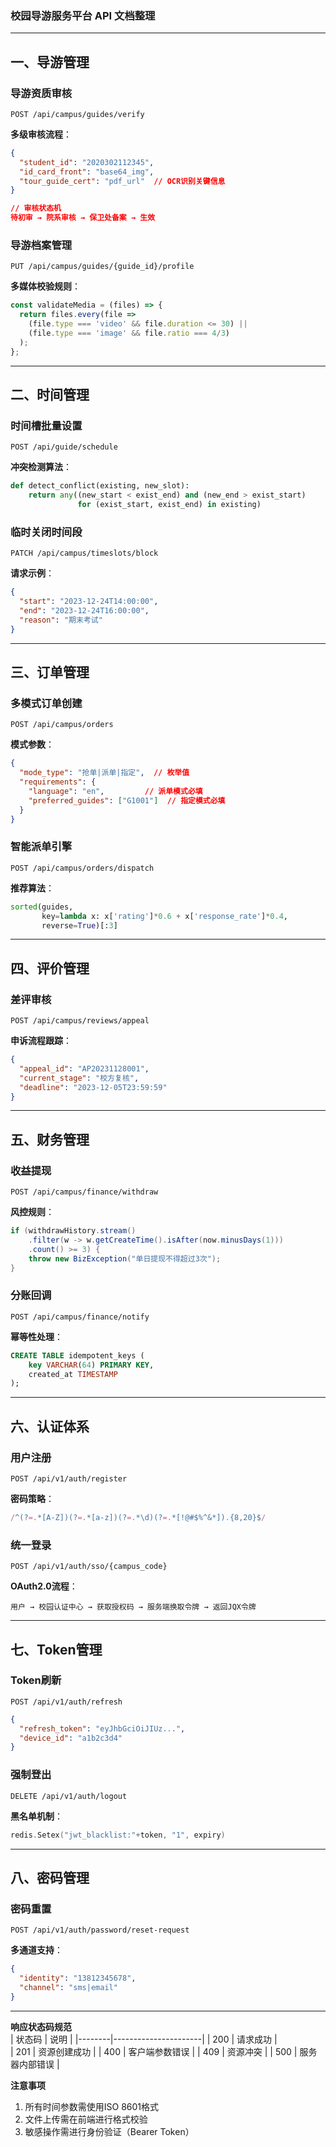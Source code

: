 ### 校园导游服务平台 API 文档整理

---

## 一、导游管理

### 导游资质审核
```http
POST /api/campus/guides/verify
```
**多级审核流程**：
```json
{
  "student_id": "2020302112345",
  "id_card_front": "base64_img",
  "tour_guide_cert": "pdf_url"  // OCR识别关键信息
}

// 审核状态机
待初审 → 院系审核 → 保卫处备案 → 生效
```

### 导游档案管理
```http
PUT /api/campus/guides/{guide_id}/profile
```
**多媒体校验规则**：
```javascript
const validateMedia = (files) => {
  return files.every(file => 
    (file.type === 'video' && file.duration <= 30) || 
    (file.type === 'image' && file.ratio === 4/3)
  );
};
```

---

## 二、时间管理

### 时间槽批量设置
```http
POST /api/guide/schedule
```
**冲突检测算法**：
```python
def detect_conflict(existing, new_slot):
    return any((new_start < exist_end) and (new_end > exist_start) 
               for (exist_start, exist_end) in existing)
```

### 临时关闭时间段
```http
PATCH /api/campus/timeslots/block
```
**请求示例**：
```json
{
  "start": "2023-12-24T14:00:00",
  "end": "2023-12-24T16:00:00",
  "reason": "期末考试"
}
```

---

## 三、订单管理

### 多模式订单创建
```http
POST /api/campus/orders
```
**模式参数**：
```json
{
  "mode_type": "抢单|派单|指定",  // 枚举值
  "requirements": {
    "language": "en",         // 派单模式必填
    "preferred_guides": ["G1001"]  // 指定模式必填
  }
}
```

### 智能派单引擎
```http
POST /api/campus/orders/dispatch
```
**推荐算法**：
```python
sorted(guides, 
       key=lambda x: x['rating']*0.6 + x['response_rate']*0.4, 
       reverse=True)[:3]
```

---

## 四、评价管理

### 差评审核
```http
POST /api/campus/reviews/appeal
```
**申诉流程跟踪**：
```json
{
  "appeal_id": "AP20231128001",
  "current_stage": "校方复核",
  "deadline": "2023-12-05T23:59:59"
}
```

---

## 五、财务管理

### 收益提现
```http
POST /api/campus/finance/withdraw
```
**风控规则**：
```java
if (withdrawHistory.stream()
    .filter(w -> w.getCreateTime().isAfter(now.minusDays(1)))
    .count() >= 3) {
    throw new BizException("单日提现不得超过3次");
}
```

### 分账回调
```http
POST /api/campus/finance/notify
```
**幂等性处理**：
```sql
CREATE TABLE idempotent_keys (
    key VARCHAR(64) PRIMARY KEY,
    created_at TIMESTAMP
);
```

---

## 六、认证体系

### 用户注册
```http
POST /api/v1/auth/register
```
**密码策略**：
```javascript
/^(?=.*[A-Z])(?=.*[a-z])(?=.*\d)(?=.*[!@#$%^&*]).{8,20}$/
```

### 统一登录
```http
POST /api/v1/auth/sso/{campus_code}
```
**OAuth2.0流程**：
```
用户 → 校园认证中心 → 获取授权码 → 服务端换取令牌 → 返回JQX令牌
```

---

## 七、Token管理

### Token刷新
```http
POST /api/v1/auth/refresh
```
```json
{
  "refresh_token": "eyJhbGciOiJIUz...",
  "device_id": "a1b2c3d4" 
}
```

### 强制登出
```http
DELETE /api/v1/auth/logout
```
**黑名单机制**：
```go
redis.Setex("jwt_blacklist:"+token, "1", expiry)
```

---

## 八、密码管理

### 密码重置
```http
POST /api/v1/auth/password/reset-request
```
**多通道支持**：
```json
{
  "identity": "13812345678",
  "channel": "sms|email"
}
```

---

**响应状态码规范**  
| 状态码 | 说明                  |
|--------|----------------------|
| 200    | 请求成功             |  
| 201    | 资源创建成功         |
| 400    | 客户端参数错误       |
| 409    | 资源冲突             |
| 500    | 服务器内部错误       |

**注意事项**  
1. 所有时间参数需使用ISO 8601格式  
2. 文件上传需在前端进行格式校验  
3. 敏感操作需进行身份验证（Bearer Token）